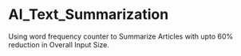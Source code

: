 # AI_Text_Summarization
Using word frequency counter to Summarize Articles with upto 60% reduction in Overall Input Size.
